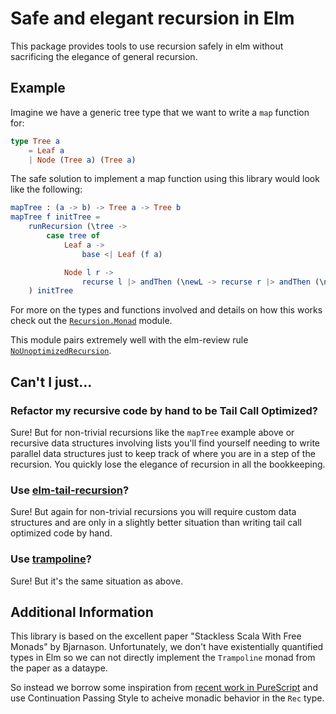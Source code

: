 # Safe and elegant recursion in Elm

This package provides tools to use recursion safely in elm without sacrificing the elegance of general recursion. 

## Example

Imagine we have a generic tree type that we want to write a `map` function for: 

```elm
type Tree a
    = Leaf a
    | Node (Tree a) (Tree a)
```

The safe solution to implement a map function using this library would look like the following:

```elm
mapTree : (a -> b) -> Tree a -> Tree b
mapTree f initTree = 
    runRecursion (\tree -> 
        case tree of
            Leaf a -> 
                base <| Leaf (f a)

            Node l r -> 
                recurse l |> andThen (\newL -> recurse r |> andThen (\newR -> base <| Node newL newR))
    ) initTree
```

For more on the types and functions involved and details on how this works check out the [`Recursion.Monad`](https://package.elm-lang.org/packages/micahhahn/elm-safe-recursion/1.0.1/Recursion-Monad/) module.

This module pairs extremely well with the elm-review rule [`NoUnoptimizedRecursion`](https://package.elm-lang.org/packages/jfmengels/elm-review-performance/latest/NoUnoptimizedRecursion).

## Can't I just...

### Refactor my recursive code by hand to be Tail Call Optimized? 

Sure! But for non-trivial recursions like the `mapTree` example above or recursive data structures involving lists you'll find yourself needing to write parallel data structures just to keep track of where you are in a step of the recursion.  You quickly lose the elegance of recursion in all the bookkeeping. 

### Use [elm-tail-recursion](https://package.elm-lang.org/packages/joneshf/elm-tail-recursion/latest/TailRecursion)?

Sure! But again for non-trivial recursions you will require custom data structures and are only in a slightly better situation than writing tail call optimized code by hand.

### Use [trampoline](https://package.elm-lang.org/packages/elm-lang/trampoline/latest/Trampoline)?

Sure! But it's the same situation as above.

## Additional Information 

This library is based on the excellent paper "Stackless Scala With Free Monads" by Bjarnason. Unfortunately, we don't have existentially quantified types in Elm so we can not directly implement the `Trampoline` monad from the paper as a dataype. 

So instead we borrow some inspiration from [recent work in PureScript](https://github.com/purescript-contrib/purescript-parsing/pull/154) and use Continuation Passing Style to acheive monadic behavior in the `Rec` type. 